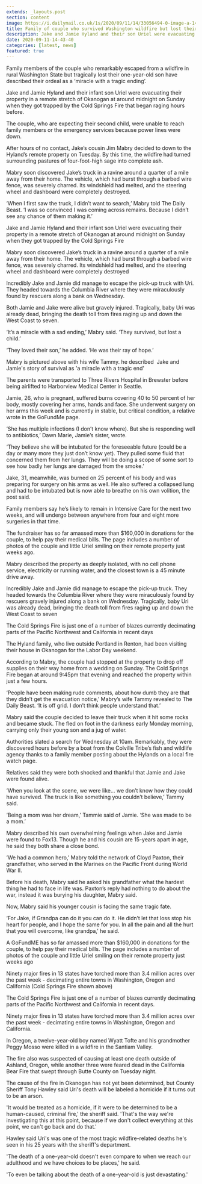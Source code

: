 ```yaml
---
extends: _layouts.post
section: content
image: https://i.dailymail.co.uk/1s/2020/09/11/14/33056494-0-image-a-14_1599831229829.jpg 
title: Family of couple who survived Washington wildfire but lost their infant son detail their escape 
description: Jake and Jamie Hyland and their son Uriel were evacuating their property in a remote stretch of Okanogan at around midnight on Sunday when they got trapped by the Cold Springs Fire. 
date: 2020-09-11-14-43-40 
categories: [latest, news] 
featured: true 
--- 
```

Family members of the couple who remarkably escaped from a wildfire in rural Washington State but tragically lost their one-year-old son have described their ordeal as a ‘miracle with a tragic ending’.

Jake and Jamie Hyland and their infant son Uriel were evacuating their property in a remote stretch of Okanogan at around midnight on Sunday when they got trapped by the Cold Springs Fire that began raging hours before.

The couple, who are expecting their second child, were unable to reach family members or the emergency services because power lines were down.

After hours of no contact, Jake’s cousin Jim Mabry decided to down to the Hyland’s remote property on Tuesday. By this time, the wildfire had turned surrounding pastures of four-foot-high sage into complete ash.

Mabry soon discovered Jake’s truck in a ravine around a quarter of a mile away from their home. The vehicle, which had burst through a barbed wire fence, was severely charred. Its windshield had melted, and the steering wheel and dashboard were completely destroyed.

‘When I first saw the truck, I didn’t want to search,’ Mabry told The Daily Beast. ‘I was so convinced I was coming across remains. Because I didn’t see any chance of them making it.’

Jake and Jamie Hyland and their infant son Uriel were evacuating their property in a remote stretch of Okanogan at around midnight on Sunday when they got trapped by the Cold Springs Fire

Mabry soon discovered Jake’s truck in a ravine around a quarter of a mile away from their home. The vehicle, which had burst through a barbed wire fence, was severely charred. Its windshield had melted, and the steering wheel and dashboard were completely destroyed

Incredibly Jake and Jamie did manage to escape the pick-up truck with Uri. They headed towards the Columbia River where they were miraculously found by rescuers along a bank on Wednesday.

Both Jamie and Jake were alive but gravely injured. Tragically, baby Uri was already dead, bringing the death toll from fires raging up and down the West Coast to seven.

‘It’s a miracle with a sad ending,’ Mabry said. ‘They survived, but lost a child.’

‘They loved their son,’ he added. ‘He was their ray of hope.’

Mabry is pictured above with his wife Tammy. he described  Jake and Jamie's story of survival as 'a miracle with a tragic end'

The parents were transported to Three Rivers Hospital in Brewster before being airlifted to Harborview Medical Center in Seattle.

Jamie, 26, who is pregnant, suffered burns covering 40 to 50 percent of her body, mostly covering her arms, hands and face. She underwent surgery on her arms this week and is currently in stable, but critical condition, a relative wrote in the GoFundMe page.

‘She has multiple infections (I don’t know where). But she is responding well to antibiotics,’ Dawn Marie, Jamie’s sister, wrote.

‘They believe she will be intubated for the foreseeable future (could be a day or many more they just don’t know yet). They pulled some fluid that concerned them from her lungs. They will be doing a scope of some sort to see how badly her lungs are damaged from the smoke.’

Jake, 31, meanwhile, was burned on 25 percent of his body and was preparing for surgery on his arms as well. He also suffered a collapsed lung and had to be intubated but is now able to breathe on his own volition, the post said.

Family members say he’s likely to remain in Intensive Care for the next two weeks, and will undergo between anywhere from four and eight more surgeries in that time.

The fundraiser has so far amassed more than $160,000 in donations for the couple, to help pay their medical bills. The page includes a number of photos of the couple and little Uriel smiling on their remote property just weeks ago.

Mabry described the property as deeply isolated, with no cell phone service, electricity or running water, and the closest town is a 45 minute drive away.

Incredibly Jake and Jamie did manage to escape the pick-up truck. They headed towards the Columbia River where they were miraculously found by rescuers gravely injured along a bank on Wednesday. Tragically, baby Uri was already dead, bringing the death toll from fires raging up and down the West Coast to seven

The Cold Springs Fire is just one of a number of blazes currently decimating parts of the Pacific Northwest and California in recent days

The Hyland family, who live outside Portland in Renton, had been visiting their house in Okanogan for the Labor Day weekend.

According to Mabry, the couple had stopped at the property to drop off supplies on their way home from a wedding on Sunday. The Cold Springs Fire began at around 9:45pm that evening and reached the property within just a few hours.

‘People have been making rude comments, about how dumb they are that they didn’t get the evacuation notice,’ Mabry’s wife Tammy revealed to The Daily Beast. ‘It is off grid. I don’t think people understand that.’

Mabry said the couple decided to leave their truck when it hit some rocks and became stuck. The fled on foot in the darkness early Monday morning, carrying only their young son and a jug of water.

Authorities slated a search for Wednesday at 10am. Remarkably, they were discovered hours before by a boat from the Colville Tribe’s fish and wildlife agency thanks to a family member posting about the Hylands on a local fire watch page.

Relatives said they were both shocked and thankful that Jamie and Jake were found alive.

‘When you look at the scene, we were like… we don’t know how they could have survived. The truck is like something you couldn’t believe,’ Tammy said.

‘Being a mom was her dream,’ Tammie said of Jamie. ‘She was made to be a mom.’

Mabry described his own overwhelming feelings when Jake and Jamie were found to Fox13. Though he and his cousin are 15-years apart in age, he said they both share a close bond.

‘We had a common hero,’ Mabry told the network of Cloyd Paxton, their grandfather, who served in the Marines on the Pacific Front during World War II.

Before his death, Mabry said he asked his grandfather what the hardest thing he had to face in life was. Paxton’s reply had nothing to do about the war, instead it was burying his daughter, Mabry said.

Now, Mabry said his younger cousin is facing the same tragic fate.

‘For Jake, if Grandpa can do it you can do it. He didn’t let that loss stop his heart for people, and I hope the same for you. In all the pain and all the hurt that you will overcome, like grandpa,’ he said.

A GoFundME has so far amassed more than $160,000 in donations for the couple, to help pay their medical bills. The page includes a number of photos of the couple and little Uriel smiling on their remote property just weeks ago

Ninety major fires in 13 states have torched more than 3.4 million acres over the past week - decimating entire towns in Washington, Oregon and California (Cold Springs Fire shown above)

The Cold Springs Fire is just one of a number of blazes currently decimating parts of the Pacific Northwest and California in recent days.

Ninety major fires in 13 states have torched more than 3.4 million acres over the past week - decimating entire towns in Washington, Oregon and California.

In Oregon, a twelve-year-old boy named Wyatt Tofte and his grandmother Peggy Mosso were killed in a wildfire in the Santiam Valley.

The fire also was suspected of causing at least one death outside of Ashland, Oregon, while another three were feared dead in the California Bear Fire that swept through Butte County on Tuesday night.

The cause of the fire in Okanogan has not yet been determined, but County Sheriff Tony Hawley said Uri's death will be labeled a homicide if it turns out to be an arson.

'It would be treated as a homicide, if it were to be determined to be a human-caused, criminal fire,' the sheriff said. 'That's the way we're investigating this at this point, because if we don't collect everything at this point, we can't go back and do that.'

Hawley said Uri's was one of the most tragic wildfire-related deaths he's seen in his 25 years with the sheriff's department.

'The death of a one-year-old doesn't even compare to when we reach our adulthood and we have choices to be places,' he said.

'To even be talking about the death of a one-year-old is just devastating.'

